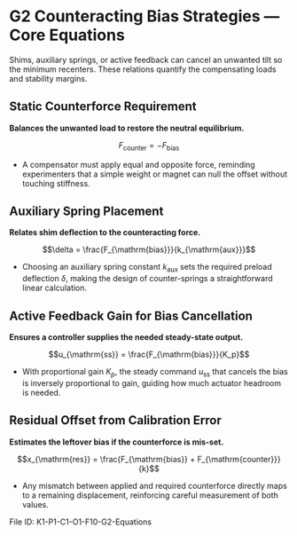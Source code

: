 # G2 Counteracting Bias Strategies — Core Equations

Shims, auxiliary springs, or active feedback can cancel an unwanted tilt so the minimum recenters. These relations quantify the compensating loads and stability margins.

## Static Counterforce Requirement
**Balances the unwanted load to restore the neutral equilibrium.**

$$F_{\mathrm{counter}} = -F_{\mathrm{bias}}$$

- A compensator must apply equal and opposite force, reminding experimenters that a simple weight or magnet can null the offset without touching stiffness.

## Auxiliary Spring Placement
**Relates shim deflection to the counteracting force.**

$$\delta = \frac{F_{\mathrm{bias}}}{k_{\mathrm{aux}}}$$

- Choosing an auxiliary spring constant $k_{\mathrm{aux}}$ sets the required preload deflection $\delta$, making the design of counter-springs a straightforward linear calculation.

## Active Feedback Gain for Bias Cancellation
**Ensures a controller supplies the needed steady-state output.**

$$u_{\mathrm{ss}} = \frac{F_{\mathrm{bias}}}{K_p}$$

- With proportional gain $K_p$, the steady command $u_{\mathrm{ss}}$ that cancels the bias is inversely proportional to gain, guiding how much actuator headroom is needed.

## Residual Offset from Calibration Error
**Estimates the leftover bias if the counterforce is mis-set.**

$$x_{\mathrm{res}} = \frac{F_{\mathrm{bias}} + F_{\mathrm{counter}}}{k}$$

- Any mismatch between applied and required counterforce directly maps to a remaining displacement, reinforcing careful measurement of both values.

File ID: K1-P1-C1-O1-F10-G2-Equations

